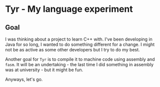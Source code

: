 # Tyr - My language experiment

## Goal

I was thinking about a project to learn C++ with. I've been developing in Java for so long, I wanted to do something different for a change. I might not be as active as some other developers but I try to do my best.

Another goal for `Tyr` is to compile it to machine code using assembly and `fasm`. It will be an undertaking - the last time I did something in assembly was at university - but it might be fun. 

Anyways, let's go.